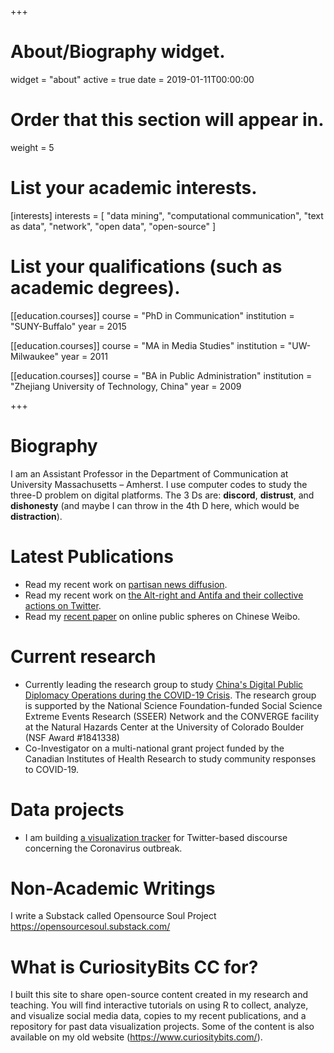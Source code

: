 +++
# About/Biography widget.
widget = "about"
active = true
date = 2019-01-11T00:00:00

# Order that this section will appear in.
weight = 5

# List your academic interests.
[interests]
  interests = [
    "data mining",
    "computational communication",
    "text as data",
    "network",
    "open data",
    "open-source"
  ]

# List your qualifications (such as academic degrees).
[[education.courses]]
  course = "PhD in Communication"
  institution = "SUNY-Buffalo"
  year = 2015

[[education.courses]]
  course = "MA in Media Studies"
  institution = "UW-Milwaukee"
  year = 2011

[[education.courses]]
  course = "BA in Public Administration"
  institution = "Zhejiang University of Technology, China"
  year = 2009
 
+++
# Biography
I am an Assistant Professor in the Department of Communication at University Massachusetts – Amherst. I use computer codes to study the three-D problem on digital platforms. The 3 Ds are: **discord**, **distrust**, and **dishonesty** (and maybe I can throw in the 4th D here, which would be **distraction**).

# Latest Publications
* Read my recent work on [partisan news diffusion](https://www.tandfonline.com/doi/abs/10.1080/21670811.2020.1761264).
* Read my recent work on [the Alt-right and Antifa and their collective actions on Twitter](https://ijoc.org/index.php/ijoc/article/view/11978/2978).
* Read my [recent paper](https://www.sciencedirect.com/science/article/abs/pii/S0736585319307774) on online public spheres on Chinese Weibo.

# Current research
* Currently leading the research group to study [China's Digital Public Diplomacy Operations during the COVID-19 Crisis](https://converge.colorado.edu/resources/covid-19/working-groups/research-networks-methods-ethics/mapping-chinas-public-diplomacy-operations-on-twitter-during-the-covid-19-crisis). The research group is supported by the National Science Foundation-funded Social Science Extreme Events Research (SSEER) Network and the CONVERGE facility at the Natural Hazards Center at the University of Colorado Boulder (NSF Award #1841338)
* Co-Investigator on a multi-national grant project funded by the Canadian Institutes of Health Research to study community responses to COVID-19. 

# Data projects
* I am building [a visualization tracker](https://weiaiwayne.github.io/COVID19Twitter/) for Twitter-based discourse concerning the Coronavirus outbreak.

# Non-Academic Writings
I write a Substack called Opensource Soul Project https://opensourcesoul.substack.com/ 

# What is CuriosityBits CC for?

I built this site to share open-source content created in my research and teaching. You will find interactive tutorials on using R to collect, analyze, and visualize social media data, copies to my recent publications, and a repository for past data visualization projects. Some of the content is also available on my old website (https://www.curiositybits.com/).
